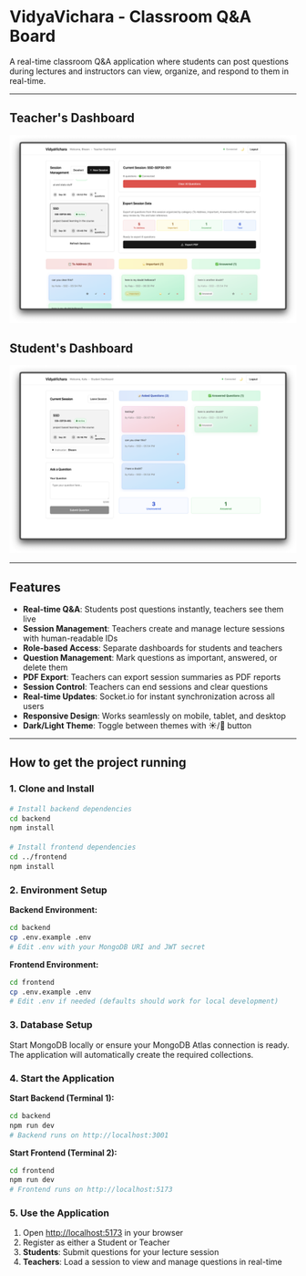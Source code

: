 # VidyaVichara - Classroom Q&A Board

A real-time classroom Q&A application where students can post questions during lectures and instructors can view, organize, and respond to them in real-time.

---

## Teacher's Dashboard

![Teacher's Dashboard](./readme-assets/teacher-dashboard.png)

## Student's Dashboard

![Student's Dashboard](./readme-assets/student-dashboard.png)

---

## Features

- **Real-time Q&A**: Students post questions instantly, teachers see them live
- **Session Management**: Teachers create and manage lecture sessions with human-readable IDs
- **Role-based Access**: Separate dashboards for students and teachers
- **Question Management**: Mark questions as important, answered, or delete them
- **PDF Export**: Teachers can export session summaries as PDF reports
- **Session Control**: Teachers can end sessions and clear questions
- **Real-time Updates**: Socket.io for instant synchronization across all users
- **Responsive Design**: Works seamlessly on mobile, tablet, and desktop
- **Dark/Light Theme**: Toggle between themes with ☀️/🌙 button

---

## How to get the project running

### 1. Clone and Install

```bash
# Install backend dependencies
cd backend
npm install

# Install frontend dependencies
cd ../frontend  
npm install
```

### 2. Environment Setup

**Backend Environment:**

```bash
cd backend
cp .env.example .env
# Edit .env with your MongoDB URI and JWT secret
```

**Frontend Environment:**

```bash
cd frontend
cp .env.example .env
# Edit .env if needed (defaults should work for local development)
```

### 3. Database Setup

Start MongoDB locally or ensure your MongoDB Atlas connection is ready. The application will automatically create the required collections.

### 4. Start the Application

**Start Backend (Terminal 1):**

```bash
cd backend
npm run dev
# Backend runs on http://localhost:3001
```

**Start Frontend (Terminal 2):**

```bash
cd frontend  
npm run dev
# Frontend runs on http://localhost:5173
```

### 5. Use the Application

1. Open <http://localhost:5173> in your browser
2. Register as either a Student or Teacher
3. **Students**: Submit questions for your lecture session
4. **Teachers**: Load a session to view and manage questions in real-time
